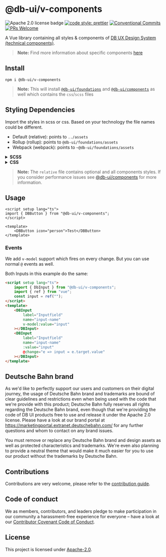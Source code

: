 # @db-ui/v-components

![Apache 2.0 license badge](https://img.shields.io/badge/License-Apache_2.0-blue.svg)
[![code style: prettier](https://img.shields.io/badge/code_style-prettier-ff69b4.svg?style=flat-square)](https://github.com/prettier/prettier)
[![Conventional Commits](https://img.shields.io/badge/Conventional%20Commits-1.0.0-yellow.svg)](https://conventionalcommits.org)
[![PRs Welcome](https://img.shields.io/badge/PRs-welcome-brightgreen.svg?style=flat-square)](https://makeapullrequest.com)

A Vue library containing all styles & components of [DB UX Design System (technical components)](https://github.com/db-ui/mono).

> **Note:** Find more information about specific components [here](https://db-ui.github.io/mono/review/main)

## Install

```shell
npm i @db-ui/v-components
```

> **Note:** This will install [`@db-ui/foundations`](https://www.npmjs.com/package/@db-ui/foundations) and [`@db-ui/components`](https://www.npmjs.com/package/@db-ui/components) as well which contains the `css`/`scss` files

## Styling Dependencies

Import the styles in scss or css. Based on your technology the file names could be different.

-   Default (relative): points to `../assets`
-   Rollup (rollup): points to `@db-ui/foundations/assets`
-   Webpack (webpack): points to `~@db-ui/foundations/assets`

<details>
  <summary><strong>SCSS</strong></summary>

```scss
// style.scss
@forward "@db-ui/components/build/styles/rollup";
```

```ts
// main.ts
import "./style.scss";
```

</details>
<details>
  <summary><strong>CSS</strong></summary>

```ts
// main.ts
import "@db-ui/components/build/styles/rollup.css";
```

</details>

> **Note:** The `relative` file contains optional and all components styles. If you consider performance issues see [@db-ui/components](https://www.npmjs.com/package/@db-ui/components) for more information.

## Usage

```vue
<script setup lang="ts">
import { DBButton } from "@db-ui/v-components";
</script>

<template>
	<DBButton icon="person">Test</DBButton>
</template>
```

### Events

We add `v-model` support which fires on every change.
But you can use normal `@` events as well.

Both Inputs in this example do the same:

```html
<script setup lang="ts">
	import { DbInput } from "@db-ui/v-components";
	import { ref } from "vue";
	const input = ref("");
</script>
<template>
	<DBInput
		label="Inputfield"
		name="input-name"
		v-model:value="input"
	></DBInput>
	<DBInput
		label="Inputfield"
		name="input-name"
		:value="input"
		@change="e => input = e.target.value"
	></DBInput>
</template>
```

## Deutsche Bahn brand

As we'd like to perfectly support our users and customers on their digital journey, the usage of Deutsche Bahn brand and trademarks are bound of clear guidelines and restrictions even when being used with the code that we're provide with this product; Deutsche Bahn fully reserves all rights regarding the Deutsche Bahn brand, even though that we're providing the code of DB UI products free to use and release it under the Apache 2.0 license.
Please have a look at our brand portal at <https://marketingportal.extranet.deutschebahn.com/> for any further questions and whom to contact on any brand issues.

You must remove or replace any Deutsche Bahn brand and design assets as well as protected characteristics and trademarks. We're even also planning to provide a neutral theme that would make it much easier for you to use our product without the trademarks by Deutsche Bahn.

## Contributions

Contributions are very welcome, please refer to the [contribution guide](https://github.com/db-ui/mono/blob/main/CONTRIBUTING.md).

## Code of conduct

We as members, contributors, and leaders pledge to make participation in our
community a harassment-free experience for everyone – have a look at our [Contributor Covenant Code of Conduct](https://github.com/db-ui/mono/blob/main/CODE-OF-CONDUCT.md).

## License

This project is licensed under [Apache-2.0](LICENSE).
